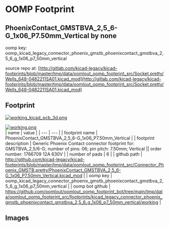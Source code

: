 # OOMP Footprint  
## PhoenixContact_GMSTBVA_2,5_6-G_1x06_P7.50mm_Vertical  by none  
  
oomp key: oomp_kicad_legacy_connector_phoenix_gmstb_phoenixcontact_gmstbva_2,5_6_g_1x06_p7_50mm_vertical  
  
source repo at: [http://gitlab.com/kicad-legacy/kicad-footprints/blob/master/tmp/data/oomlout_oomp_footprint_src/Socket.pretty/Wells_648-0482211SA01.kicad_mod](http://gitlab.com/kicad-legacy/kicad-footprints/blob/master/tmp/data/oomlout_oomp_footprint_src/Socket.pretty/Wells_648-0482211SA01.kicad_mod)  
## Footprint  
  
[![working_kicad_pcb_3d.png](working_kicad_pcb_3d_600.png)](working_kicad_pcb_3d.png)  
  
[![working.png](working_600.png)](working.png)  
| name | value | 
| --- | --- | 
| footprint name | PhoenixContact_GMSTBVA_2,5_6-G_1x06_P7.50mm_Vertical | 
| footprint description | Generic Phoenix Contact connector footprint for: GMSTBVA_2,5/6-G; number of pins: 06; pin pitch: 7.50mm; Vertical || order number: 1766709 12A 630V | 
| number of pads | 6 | 
| github path | http://github.com/kicad-legacy/kicad-footprints/blob/master/tmp/data/oomlout_oomp_footprint_src/Connector_Phoenix_GMSTB.pretty/PhoenixContact_GMSTBVA_2,5_6-G_1x06_P7.50mm_Vertical.kicad_mod | 
| oomp key | oomp_kicad_legacy_connector_phoenix_gmstb_phoenixcontact_gmstbva_2,5_6_g_1x06_p7_50mm_vertical | 
| oomp bot github | https://github.com/oomlout/oomlout_oomp_footprint_bot/tree/main/tmp/data/oomlout_oomp_footprint_src/footprints/kicad_legacy_connector_phoenix_gmstb_phoenixcontact_gmstbva_2,5_6_g_1x06_p7_50mm_vertical/working | 
## Images  
